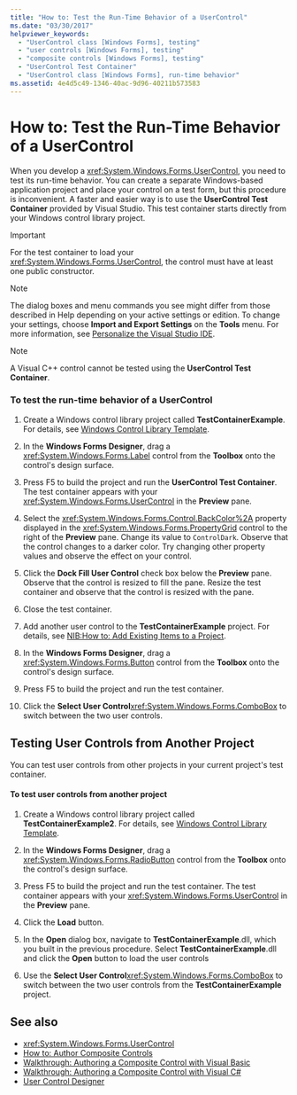 ```yaml
---
title: "How to: Test the Run-Time Behavior of a UserControl"
ms.date: "03/30/2017"
helpviewer_keywords: 
  - "UserControl class [Windows Forms], testing"
  - "user controls [Windows Forms], testing"
  - "composite controls [Windows Forms], testing"
  - "UserControl Test Container"
  - "UserControl class [Windows Forms], run-time behavior"
ms.assetid: 4e4d5c49-1346-40ac-9d96-40211b573583
---
```

# How to: Test the Run-Time Behavior of a UserControl
When you develop a <xref:System.Windows.Forms.UserControl>, you need to test its run-time behavior. You can create a separate Windows-based application project and place your control on a test form, but this procedure is inconvenient. A faster and easier way is to use the **UserControl Test Container** provided by Visual Studio. This test container starts directly from your Windows control library project.  
  
> [!IMPORTANT]
>  For the test container to load your <xref:System.Windows.Forms.UserControl>, the control must have at least one public constructor.  
  
> [!NOTE]
>  The dialog boxes and menu commands you see might differ from those described in Help depending on your active settings or edition. To change your settings, choose **Import and Export Settings** on the **Tools** menu. For more information, see [Personalize the Visual Studio IDE](/visualstudio/ide/personalizing-the-visual-studio-ide).  
  
> [!NOTE]
>  A Visual C++ control cannot be tested using the **UserControl Test Container**.  
  
### To test the run-time behavior of a UserControl  
  
1.  Create a Windows control library project called **TestContainerExample**. For details, see [Windows Control Library Template](https://msdn.microsoft.com/library/722f4e2d-1310-4ed5-8f33-593337ab66b4).  
  
2.  In the **Windows Forms Designer**, drag a <xref:System.Windows.Forms.Label> control from the **Toolbox** onto the control's design surface.  
  
3.  Press F5 to build the project and run the **UserControl Test Container**. The test container appears with your <xref:System.Windows.Forms.UserControl> in the **Preview** pane.  
  
4.  Select the <xref:System.Windows.Forms.Control.BackColor%2A> property displayed in the <xref:System.Windows.Forms.PropertyGrid> control to the right of the **Preview** pane. Change its value to `ControlDark`. Observe that the control changes to a darker color. Try changing other property values and observe the effect on your control.  
  
5.  Click the **Dock Fill User Control** check box below the **Preview** pane. Observe that the control is resized to fill the pane. Resize the test container and observe that the control is resized with the pane.  
  
6.  Close the test container.  
  
7.  Add another user control to the **TestContainerExample** project. For details, see [NIB:How to: Add Existing Items to a Project](https://msdn.microsoft.com/library/15f4cfb7-78ab-457f-9f14-099a25a6a2d3).  
  
8.  In the **Windows Forms Designer**, drag a <xref:System.Windows.Forms.Button> control from the **Toolbox** onto the control's design surface.  
  
9. Press F5 to build the project and run the test container.  
  
10. Click the **Select User Control**<xref:System.Windows.Forms.ComboBox> to switch between the two user controls.  
  
## Testing User Controls from Another Project  
 You can test user controls from other projects in your current project's test container.  
  
#### To test user controls from another project  
  
1.  Create a Windows control library project called **TestContainerExample2**. For details, see [Windows Control Library Template](https://msdn.microsoft.com/library/722f4e2d-1310-4ed5-8f33-593337ab66b4).  
  
2.  In the **Windows Forms Designer**, drag a <xref:System.Windows.Forms.RadioButton> control from the **Toolbox** onto the control's design surface.  
  
3.  Press F5 to build the project and run the test container. The test container appears with your <xref:System.Windows.Forms.UserControl> in the **Preview** pane.  
  
4.  Click the **Load** button.  
  
5.  In the **Open** dialog box, navigate to **TestContainerExample**.dll, which you built in the previous procedure. Select **TestContainerExample**.dll and click the **Open** button to load the user controls  
  
6.  Use the **Select User Control**<xref:System.Windows.Forms.ComboBox> to switch between the two user controls from the **TestContainerExample** project.  
  
## See also
- <xref:System.Windows.Forms.UserControl>
- [How to: Author Composite Controls](../../../../docs/framework/winforms/controls/how-to-author-composite-controls.md)
- [Walkthrough: Authoring a Composite Control with Visual Basic](../../../../docs/framework/winforms/controls/walkthrough-authoring-a-composite-control-with-visual-basic.md)
- [Walkthrough: Authoring a Composite Control with Visual C#](../../../../docs/framework/winforms/controls/walkthrough-authoring-a-composite-control-with-visual-csharp.md)
- [User Control Designer](https://msdn.microsoft.com/library/2abb9eec-ba32-45cb-b73d-8b52a8bd6bf1)
